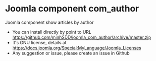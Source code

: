 # Joomla component com_author
Joomla component show articles by author

* You can install directly by point to URL https://github.com/minhSDD/joomla_com_author/archive/master.zip
* It's GNU license, details at https://docs.joomla.org/Special:MyLanguage/Joomla_Licenses
* Any suggestion or issue, please create an issue in Github